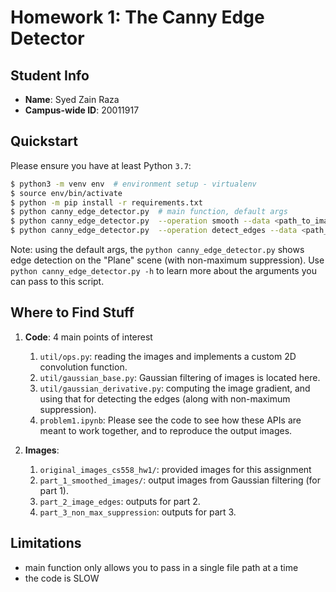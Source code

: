 # Homework 1: The Canny Edge Detector

## Student Info
- **Name**: Syed Zain Raza
- **Campus-wide ID**: 20011917

## Quickstart 

Please ensure you have at least Python `3.7`:
```bash
$ python3 -m venv env  # environment setup - virtualenv
$ source env/bin/activate
$ python -m pip install -r requirements.txt
$ python canny_edge_detector.py  # main function, default args
$ python canny_edge_detector.py  --operation smooth --data <path_to_image>  # Gaussian filtering only
$ python canny_edge_detector.py  --operation detect_edges --data <path_to_image>  # Edge Detection
```
Note: using the default args, the `python canny_edge_detector.py` shows edge detection on the "Plane" scene (with non-maximum suppression). Use `python canny_edge_detector.py -h` to learn more about the arguments you can pass to this script.

## Where to Find Stuff

1. **Code**: 4 main points of interest
    1. `util/ops.py`: reading the images and implements a custom 2D convolution function.
    1. `util/gaussian_base.py`: Gaussian filtering of images is located here.
    1. `util/gaussian_derivative.py`: computing the image gradient, and using that for detecting the edges (along with non-maximum suppression).
    1. `problem1.ipynb`: Please see the code to see how these APIs are meant to work together, and to reproduce the output images.

1. **Images**:
    1. `original_images_cs558_hw1/`: provided images for this assignment
    1. `part_1_smoothed_images/`: output images from Gaussian filtering (for part 1).
    1. `part_2_image_edges`: outputs for part 2.
    1. `part_3_non_max_suppression`: outputs for part 3.


## Limitations

- main function only allows you to pass in a single file path at a time 
- the code is SLOW 

